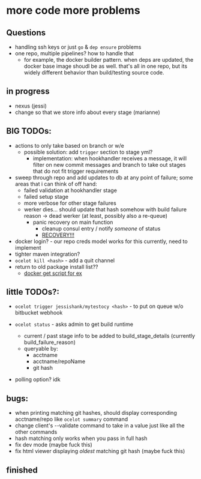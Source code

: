 # more code more problems

## Questions
- handling ssh keys or just  `go` & `dep ensure` problems 
- one repo, multiple pipelines? how to handle that 
    - for example, the docker builder pattern. when deps are updated, the docker base image shoudl be as well. that's all in one repo, but its widely different behavior than build/testing source code.

## in progress
- nexus (jessi)
- change so that we store info about every stage (marianne)

## BIG TODOs:
- actions to only take based on branch or w/e 
    - possible solution: add `trigger` section to stage yml?
        - implementation: when hookhandler receives a message, it will filter on new commit messages and branch to take out stages that do not fit trigger requirements
- sweep through repo and add updates to db at any point of failure; some areas that i can think of off hand:
    - failed validation at hookhandler stage 
    - failed setup stage
    - more verbose for other stage failures
    - werker dies... should update that hash somehow with build failure reason -> dead werker (at least, possibly also a re-queue)
         - panic recovery on main function 
            - cleanup consul entry / notify _someone_ of status 
            - [RECOVERY!!!](https://blog.golang.org/defer-panic-and-recover)
- docker login? - our repo creds model works for this currently, need to implement
- tighter maven integration?
- `ocelot kill <hash>` - add a quit channel 
- return to old package install list??
    - [docker get script for ex](https://get.docker.com/)    
    
## little TODOs?: 
- `ocelot trigger jessishank/mytestocy <hash>` - to put on queue w/o bitbucket webhook
- `ocelot status` - asks admin to get build runtime 
    - current / past stage info to be added to build_stage_details (currently build_failure_reason)
    - queryable by:
        - acctname 
        - acctname/repoName
        - git hash
         
- polling option? idk 

## bugs: 
- when printing matching git hashes, should display corresponding acctname/repo like `ocelot summary` command
- change client's --validate command to take in a value just like all the other commands
- hash matching only works when you pass in full hash
- fix dev mode (maybe fuck this)
- fix html viewer displaying *oldest* matching git hash (maybe fuck this)

## finished
